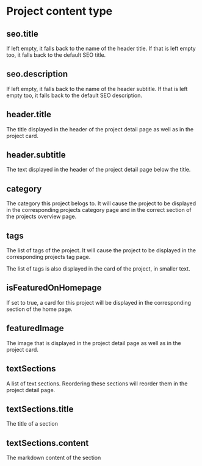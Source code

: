 # Project content type

## seo.title

If left empty, it falls back to the name of the header title. If that is left empty too, it falls back to the default SEO title.

## seo.description

If left empty, it falls back to the name of the header subtitle. If that is left empty too, it falls back to the default SEO description.

## header.title

The title displayed in the header of the project detail page as well as in the project card.

## header.subtitle

The text displayed in the header of the project detail page below the title.

## category

The category this project belogs to. It will cause the project to be displayed in the corresponding projects category page and in the correct section of the projects overview page.

## tags

The list of tags of the project. It will cause the project to be displayed in the corresponding projects tag page.

The list of tags is also displayed in the card of the project, in smaller text.

## isFeaturedOnHomepage

If set to true, a card for this project will be displayed in the corresponding section of the home page.

## featuredImage

The image that is displayed in the project detail page as well as in the project card.

## textSections

A list of text sections. Reordering these sections will reorder them in the project detail page.

## textSections.title

The title of a section

## textSections.content

The markdown content of the section
